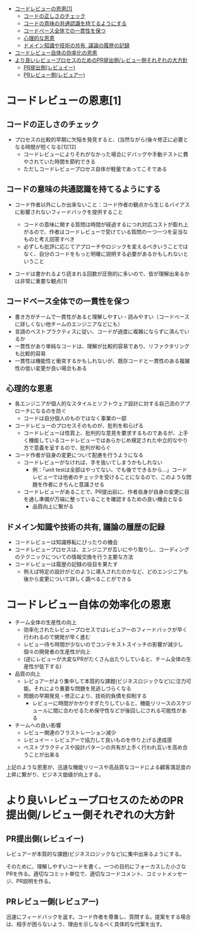 - [コードレビューの恩恵\[1\]](#コードレビューの恩恵1)
  - [コードの正しさのチェック](#コードの正しさのチェック)
  - [コードの意味の共通認識を持てるようにする](#コードの意味の共通認識を持てるようにする)
  - [コードベース全体での一貫性を保つ](#コードベース全体での一貫性を保つ)
  - [心理的な恩恵](#心理的な恩恵)
  - [ドメイン知識や技術の共有, 議論の履歴の記録](#ドメイン知識や技術の共有-議論の履歴の記録)
- [コードレビュー自体の効率化の恩恵](#コードレビュー自体の効率化の恩恵)
- [より良いレビュープロセスのためのPR提出側/レビュー側それぞれの大方針](#より良いレビュープロセスのためのpr提出側レビュー側それぞれの大方針)
  - [PR提出側(レビュイー)](#pr提出側レビュイー)
  - [PRレビュー側(レビュアー)](#prレビュー側レビュアー)


# コードレビューの恩恵[1]

## コードの正しさのチェック

- プロセスの比較的早期に欠陥を発見すると、(当然ながら)後々修正に必要となる時間が短くなる[1][12]
    - コードレビューによりそれがなかった場合にデバッグや手動テストに費やされていた時間を節約できる
    - ただしコードレビュープロセス自体が軽量であってこそである

## コードの意味の共通認識を持てるようにする

- コード作者以外にしか出来ないこと：コード作者の観点から生じるバイアスに影響されないフィードバックを提供すること
    - コードの意味に関する質問は時間が経過するにつれ対応コストが膨れ上がるので、作者はコードレビューで受けている質問の一つ一つを妥当なものと考え回答すべき
    - 必ずしも批評に応じてアプローチやロジックを変えるべきいうことではなく、自分のコードをもっと明確に説明する必要があるかもしれないということ

- コードは書かれるより読まれる回数が圧倒的に多いので、皆が理解出来るかは非常に重要な観点[1]

## コードベース全体での一貫性を保つ

- 書き方がチームで一貫性があると理解しやすい・読みやすい（コードベースに詳しくない他チームのエンジニアなどにも）
- 言語のベストプラクティスに従い、コードが過度に複雑にならずに済んでいるか
- 一貫性があり単純なコードは、理解が比較的容易であり、リファクタリングも比較的容易
- 一貫性は機能性と衝突するかもしれないが、既存コードと一貫性のある複雑性の低い変更が良い場合もある

## 心理的な恩恵

- 各エンジニアが個人的なスタイルとソフトウェア設計に対する自己流のアプローチになるのを防ぐ
    - コードは自分個人のものではなく事業の一部
- コードレビューのプロセスそのものが、批判を和らげる
    - コードレビューは性質上、批判的な意見を要求するものであるが、上手く機能しているコードレビューではあらかじめ規定された中立的なやり方で意義を呈するので、批判が和らぐ
- コード作者が自身の変更について配慮を行うようになる
    - コードレビューがなければ、手を抜いてしまうかもしれない
        - 例：「unit testは全部はやってない、でも後でできるから...」コードレビューでは他者のチェックを受けることになるので、このような問題を作者にきちんと意識させる
    - コードレビューがあることで、PR提出前に、作者自身が自身の変更に目を通し準備が万端に整っていることを確認するための良い機会となる
        - 品質向上に繋がる

## ドメイン知識や技術の共有, 議論の履歴の記録

- コードレビューは知識移転にぴったりの機会
- コードレビュープロセスは、エンジニアが互いにやり取りし、コーディングのテクニックについての情報交換を行う主要な方法
- コードレビューは履歴の記録の役目を果たす
    - 例えば特定の設計がどのように導入されたのかなど、どのエンジニアも後から変更について詳しく調べることができる

# コードレビュー自体の効率化の恩恵

- チーム全体の生産性の向上
    - 効率化されたレビュープロセスではレビュアーのフィードバックが早く行われるので開発が早く進む
    - レビュー待ち時間が少ないのでコンテキストスイッチの影響が減少し個々の開発者の生産性が向上
    - (逆にレビューが大変なPRがたくさん出たりしていると、チーム全体の生産性が低下する)
- 品質の向上
    - レビュアーがより集中して本質的な課題(ビジネスロジックなど)に注力可能。それにより重要な問題を見逃しづらくなる
    - 問題の早期発見・修正により、技術的負債を抑制する
        - レビューに時間がかかりすぎたりしていると、機能リリースのスケジュールに間に合わせるため保守性などが後回しにされる可能性がある
- チームへの良い影響
    - レビュー関連のフラストレーション減少
    - レビュイー・レビュアーで協力して良いものを作り上げる達成感
    - ベストプラクティスや設計パターンの共有が上手く行われ互いを高め合うことが出来る

上記のような恩恵が、迅速な機能リリースや高品質なコードによる顧客満足度の上昇に繋がり、ビジネス価値が向上する。


# より良いレビュープロセスのためのPR提出側/レビュー側それぞれの大方針

## PR提出側(レビュイー)

レビュアーが本質的な課題(ビジネスロジックなど)に集中出来るようにする。

そのために、理解しやすいコードを書く。一つの目的にフォーカスした小さなPRを作る。適切なコミット単位で、適切なコードコメント、コミットメッセージ、PR説明を作る。

## PRレビュー側(レビュアー)

迅速にフィードバックを返す。コード作者を尊重し、質問する。提案をする場合は、相手が困らないよう、理由を示しなるべく具体的な代案を出す。
